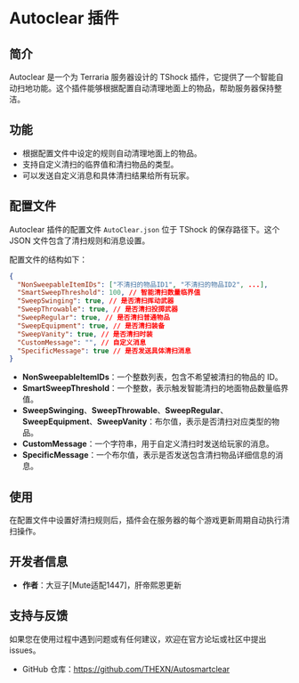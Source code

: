 # Autoclear 插件

## 简介

Autoclear 是一个为 Terraria 服务器设计的 TShock 插件，它提供了一个智能自动扫地功能。这个插件能够根据配置自动清理地面上的物品，帮助服务器保持整洁。

## 功能

- 根据配置文件中设定的规则自动清理地面上的物品。
- 支持自定义清扫的临界值和清扫物品的类型。
- 可以发送自定义消息和具体清扫结果给所有玩家。

## 配置文件

Autoclear 插件的配置文件 `AutoClear.json` 位于 TShock 的保存路径下。这个 JSON 文件包含了清扫规则和消息设置。

配置文件的结构如下：

```json
{
  "NonSweepableItemIDs": ["不清扫的物品ID1", "不清扫的物品ID2", ...],
  "SmartSweepThreshold": 100, // 智能清扫数量临界值
  "SweepSwinging": true, // 是否清扫挥动武器
  "SweepThrowable": true, // 是否清扫投掷武器
  "SweepRegular": true, // 是否清扫普通物品
  "SweepEquipment": true, // 是否清扫装备
  "SweepVanity": true, // 是否清扫时装
  "CustomMessage": "", // 自定义消息
  "SpecificMessage": true // 是否发送具体清扫消息
}
```

- **NonSweepableItemIDs**：一个整数列表，包含不希望被清扫的物品的 ID。
- **SmartSweepThreshold**：一个整数，表示触发智能清扫的地面物品数量临界值。
- **SweepSwinging**、**SweepThrowable**、**SweepRegular**、**SweepEquipment**、**SweepVanity**：布尔值，表示是否清扫对应类型的物品。
- **CustomMessage**：一个字符串，用于自定义清扫时发送给玩家的消息。
- **SpecificMessage**：一个布尔值，表示是否发送包含清扫物品详细信息的消息。

## 使用

在配置文件中设置好清扫规则后，插件会在服务器的每个游戏更新周期自动执行清扫操作。

## 开发者信息

- **作者**：大豆子[Mute适配1447]，肝帝熙恩更新

## 支持与反馈

如果您在使用过程中遇到问题或有任何建议，欢迎在官方论坛或社区中提出 issues。

- GitHub 仓库：https://github.com/THEXN/Autosmartclear
